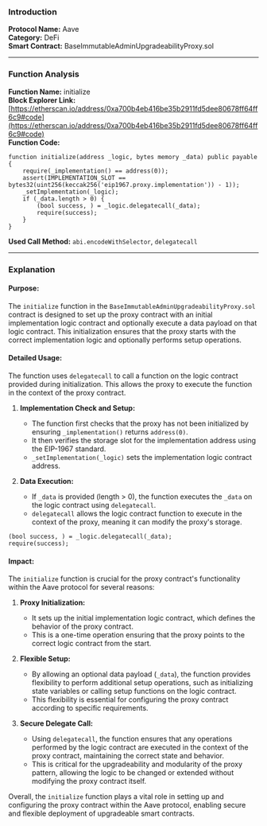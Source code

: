 ### Introduction

**Protocol Name:** Aave  
**Category:** DeFi  
**Smart Contract:** BaseImmutableAdminUpgradeabilityProxy.sol  

---

### Function Analysis

**Function Name:** initialize  
**Block Explorer Link:** [https://etherscan.io/address/0xa700b4eb416be35b2911fd5dee80678ff64ff6c9#code](https://etherscan.io/address/0xa700b4eb416be35b2911fd5dee80678ff64ff6c9#code)  
**Function Code:**
```solidity
function initialize(address _logic, bytes memory _data) public payable {
    require(_implementation() == address(0));
    assert(IMPLEMENTATION_SLOT == bytes32(uint256(keccak256('eip1967.proxy.implementation')) - 1));
    _setImplementation(_logic);
    if (_data.length > 0) {
        (bool success, ) = _logic.delegatecall(_data);
        require(success);
    }
}
```
**Used Call Method:** `abi.encodeWithSelector`, `delegatecall`

---

### Explanation

#### **Purpose:**
The `initialize` function in the `BaseImmutableAdminUpgradeabilityProxy.sol` contract is designed to set up the proxy contract with an initial implementation logic contract and optionally execute a data payload on that logic contract. This initialization ensures that the proxy starts with the correct implementation logic and optionally performs setup operations.

#### **Detailed Usage:**
The function uses `delegatecall` to call a function on the logic contract provided during initialization. This allows the proxy to execute the function in the context of the proxy contract.

1. **Implementation Check and Setup:**
    - The function first checks that the proxy has not been initialized by ensuring `_implementation()` returns `address(0)`.
    - It then verifies the storage slot for the implementation address using the EIP-1967 standard.
    - `_setImplementation(_logic)` sets the implementation logic contract address.

2. **Data Execution:**
    - If `_data` is provided (length > 0), the function executes the `_data` on the logic contract using `delegatecall`.
    - `delegatecall` allows the logic contract function to execute in the context of the proxy, meaning it can modify the proxy's storage.

```solidity
(bool success, ) = _logic.delegatecall(_data);
require(success);
```

#### **Impact:**

The `initialize` function is crucial for the proxy contract's functionality within the Aave protocol for several reasons:

1. **Proxy Initialization:**
    - It sets up the initial implementation logic contract, which defines the behavior of the proxy contract.
    - This is a one-time operation ensuring that the proxy points to the correct logic contract from the start.

2. **Flexible Setup:**
    - By allowing an optional data payload (`_data`), the function provides flexibility to perform additional setup operations, such as initializing state variables or calling setup functions on the logic contract.
    - This flexibility is essential for configuring the proxy contract according to specific requirements.

3. **Secure Delegate Call:**
    - Using `delegatecall`, the function ensures that any operations performed by the logic contract are executed in the context of the proxy contract, maintaining the correct state and behavior.
    - This is critical for the upgradeability and modularity of the proxy pattern, allowing the logic to be changed or extended without modifying the proxy contract itself.

Overall, the `initialize` function plays a vital role in setting up and configuring the proxy contract within the Aave protocol, enabling secure and flexible deployment of upgradeable smart contracts.
